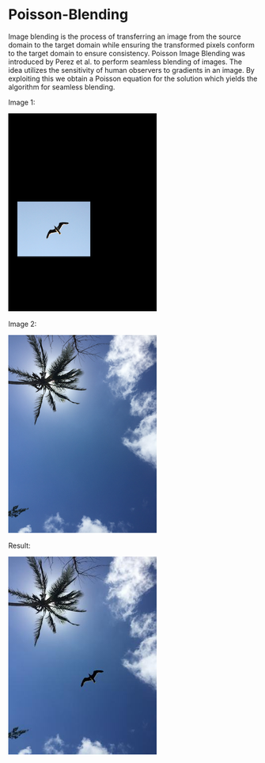 # Poisson-Blending

Image blending is the process of transferring an image from the source domain to the target domain while ensuring the transformed pixels conform to the target domain to ensure consistency. Poisson Image Blending was introduced by Perez et al. to perform seamless blending of images. The idea utilizes the sensitivity of human observers to gradients in an image. By exploiting this we obtain a Poisson equation for the solution which yields the algorithm for seamless blending.

Image 1:

![res05](res05.png)



Image 2:

![res06](res06.png)



Result:

![res07](res07.jpg)
